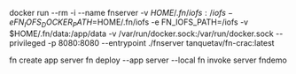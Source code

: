 docker run --rm -i --name fnserver -v $HOME/.fn/iofs:/iofs -e FN_IOFS_DOCKER_PATH=$HOME/.fn/iofs -e FN_IOFS_PATH=/iofs -v $HOME/.fn/data:/app/data -v /var/run/docker.sock:/var/run/docker.sock --privileged -p 8080:8080 --entrypoint ./fnserver tanquetav/fn-crac:latest



fn create app server
fn deploy --app server --local
fn invoke server fndemo
